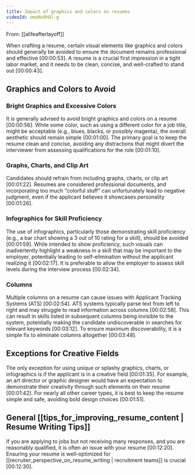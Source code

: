 ```yaml
---
title: Impact of graphics and colors on resumes
videoId: omoHx8hDl-g
---
```


From: [[alifeafterlayoff]] <br/> 

When crafting a resume, certain visual elements like graphics and colors should generally be avoided to ensure the document remains professional and effective <a class="yt-timestamp" data-t="00:00:53">[00:00:53]</a>. A resume is a crucial first impression in a tight labor market, and it needs to be clean, concise, and well-crafted to stand out <a class="yt-timestamp" data-t="00:00:43">[00:00:43]</a>.

## Graphics and Colors to Avoid

### Bright Graphics and Excessive Colors
It is generally advised to avoid bright graphics and colors on a resume <a class="yt-timestamp" data-t="00:00:56">[00:00:56]</a>. While some color, such as using a different color for a job title, might be acceptable (e.g., blues, blacks, or possibly magenta), the overall aesthetic should remain simple <a class="yt-timestamp" data-t="00:01:00">[00:01:00]</a>. The primary goal is to keep the resume clean and concise, avoiding any distractions that might divert the interviewer from assessing qualifications for the role <a class="yt-timestamp" data-t="00:01:10">[00:01:10]</a>.

### Graphs, Charts, and Clip Art
Candidates should refrain from including graphs, charts, or clip art <a class="yt-timestamp" data-t="00:01:22">[00:01:22]</a>. Resumes are considered professional documents, and incorporating too much "colorful stuff" can unfortunately lead to negative judgment, even if the applicant believes it showcases personality <a class="yt-timestamp" data-t="00:01:26">[00:01:26]</a>.

### Infographics for Skill Proficiency
The use of infographics, particularly those demonstrating skill proficiency (e.g., a bar chart showing a 3 out of 10 rating for a skill), should be avoided <a class="yt-timestamp" data-t="00:01:59">[00:01:59]</a>. While intended to show proficiency, such visuals can inadvertently highlight a weakness in a skill that may be important to the employer, potentially leading to self-elimination without the applicant realizing it <a class="yt-timestamp" data-t="00:02:17">[00:02:17]</a>. It is preferable to allow the employer to assess skill levels during the interview process <a class="yt-timestamp" data-t="00:02:34">[00:02:34]</a>.

### Columns
Multiple columns on a resume can cause issues with Applicant Tracking Systems (ATS) <a class="yt-timestamp" data-t="00:02:54">[00:02:54]</a>. ATS systems typically parse text from left to right and may struggle to read information across columns <a class="yt-timestamp" data-t="00:02:58">[00:02:58]</a>. This can result in skills listed in subsequent columns being invisible to the system, potentially making the candidate undiscoverable in searches for relevant keywords <a class="yt-timestamp" data-t="00:03:12">[00:03:12]</a>. To ensure maximum discoverability, it is a simple fix to eliminate columns altogether <a class="yt-timestamp" data-t="00:03:48">[00:03:48]</a>.

## Exceptions for Creative Fields
The only exception for using unique or splashy graphics, charts, or infographics is if the applicant is in a creative field <a class="yt-timestamp" data-t="00:01:35">[00:01:35]</a>. For example, an art director or graphic designer would have an expectation to demonstrate their creativity through such elements on their resume <a class="yt-timestamp" data-t="00:01:42">[00:01:42]</a>. For nearly all other career types, it is best to keep the resume simple and safe, avoiding bold design choices <a class="yt-timestamp" data-t="00:01:51">[00:01:51]</a>.

## General [[tips_for_improving_resume_content | Resume Writing Tips]]
If you are applying to jobs but not receiving many responses, and you are reasonably qualified, it is often an issue with your resume <a class="yt-timestamp" data-t="00:12:20">[00:12:20]</a>. Ensuring your resume is well-optimized for [[recruiter_perspective_on_resume_writing | recruitment teams]] is crucial <a class="yt-timestamp" data-t="00:12:30">[00:12:30]</a>.
